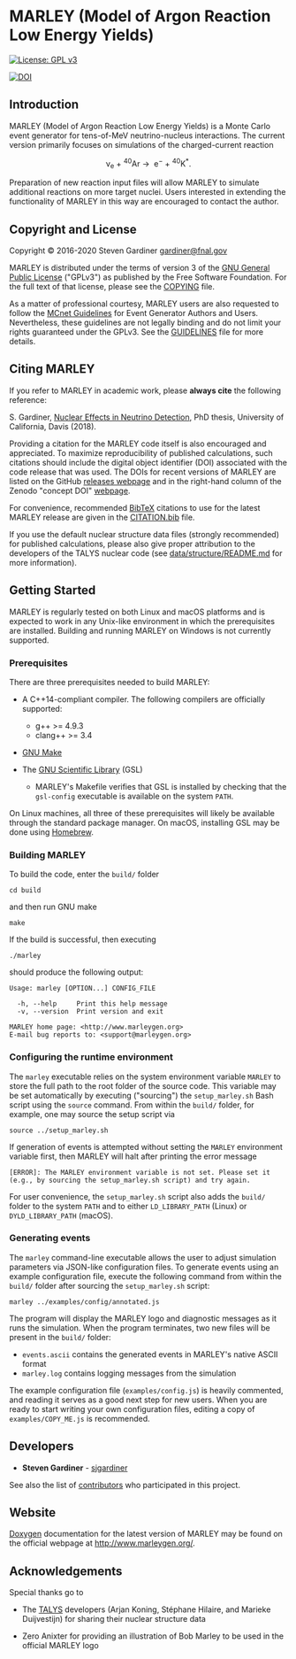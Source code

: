 # MARLEY (Model of Argon Reaction Low Energy Yields)

[![License: GPL v3](https://img.shields.io/badge/License-GPLv3-blue.svg)](https://www.gnu.org/licenses/gpl-3.0)

[![DOI](https://zenodo.org/badge/DOI/10.5281/zenodo.3901933.svg)](https://doi.org/10.5281/zenodo.3901933)

## Introduction

MARLEY (Model of Argon Reaction Low Energy Yields) is a Monte Carlo event
generator for tens-of-MeV neutrino-nucleus interactions. The current version
primarily focuses on simulations of the charged-current reaction <p
align="center">&nu;<sub>e</sub>&nbsp;+&nbsp;<sup>40</sup>Ar&nbsp;&rarr;
&nbsp;e<sup>&minus;</sup>&nbsp;+&nbsp;<sup>40</sup>K<sup>&ast;</sup>.</p>
Preparation of new reaction input files will allow MARLEY to simulate
additional reactions on more target nuclei. Users interested in extending the
functionality of MARLEY in this way are encouraged to contact the author.

## Copyright and License

Copyright &copy; 2016-2020 Steven Gardiner <gardiner@fnal.gov>

MARLEY is distributed under the terms of version 3 of the [GNU General Public
License](http://www.gnu.org/licenses/gpl-3.0-standalone.html) ("GPLv3") as
published by the Free Software Foundation. For the full text of that license,
please see the [COPYING](COPYING) file.

As a matter of professional courtesy, MARLEY users are also requested to follow
the [MCnet Guidelines](https://www.montecarlonet.org/GUIDELINES) for Event
Generator Authors and Users. Nevertheless, these guidelines are not legally
binding and do not limit your rights guaranteed under the GPLv3. See the
[GUIDELINES](GUIDELINES) file for more details.

## Citing MARLEY

If you refer to MARLEY in academic work, please __always cite__ the following
reference:

S. Gardiner, [Nuclear Effects in Neutrino
Detection](http://old.inspirehep.net/record/1802074/), PhD thesis,
University of California, Davis (2018).

Providing a citation for the MARLEY code itself is also encouraged and
appreciated. To maximize reproducibility of published calculations, such
citations should include the digital object identifier (DOI) associated with
the code release that was used. The DOIs for recent versions of MARLEY are
listed on the GitHub [releases
webpage](https://github.com/MARLEY-MC/marley/releases) and in the right-hand
column of the Zenodo "concept DOI"
[webpage](https://doi.org/10.5281/zenodo.3901933).

For convenience, recommended [BibTeX](http://www.bibtex.org/) citations to use
for the latest MARLEY release are given in the [CITATION.bib](CITATION.bib)
file.

If you use the default nuclear structure data files (strongly recommended) for
published calculations, please also give proper attribution to the developers
of the TALYS nuclear code (see
[data/structure/README.md](data/structure/README.md) for more information).

## Getting Started

MARLEY is regularly tested on both Linux and macOS platforms and is expected to
work in any Unix-like environment in which the prerequisites are installed.
Building and running MARLEY on Windows is not currently supported.

### Prerequisites
There are three prerequisites needed to build MARLEY:

- A C++14-compliant compiler. The following compilers are officially supported:

  * g++ >= 4.9.3
  * clang++ >= 3.4

- [GNU Make](https://www.gnu.org/software/make/)

- The [GNU Scientific Library](https://www.gnu.org/software/gsl/) (GSL)

  * MARLEY's Makefile verifies that GSL is installed by checking that
the `gsl-config` executable is available on the system `PATH`.

On Linux machines, all three of these prerequisites will likely be available
through the standard package manager. On macOS, installing GSL may be done
using [Homebrew](https://brew.sh/).

### Building MARLEY

To build the code, enter the `build/` folder
```
cd build
```
and then run GNU make
```
make
```
If the build is successful, then executing
```
./marley
```
should produce the following output:
```
Usage: marley [OPTION...] CONFIG_FILE

  -h, --help     Print this help message
  -v, --version  Print version and exit

MARLEY home page: <http://www.marleygen.org>
E-mail bug reports to: <support@marleygen.org>
```

### Configuring the runtime environment

The `marley` executable relies on the system environment variable `MARLEY`
to store the full path to the root folder of the source code. This variable
may be set automatically by executing ("sourcing") the `setup_marley.sh`
Bash script using the `source` command. From within the `build/` folder,
for example, one may source the setup script via
```
source ../setup_marley.sh
```
If generation of events is attempted without setting the `MARLEY` environment
variable first, then MARLEY will halt after printing the error message
```
[ERROR]: The MARLEY environment variable is not set. Please set it (e.g., by sourcing the setup_marley.sh script) and try again.
```
For user convenience, the `setup_marley.sh` script also adds the `build/`
folder to the system `PATH` and to either `LD_LIBRARY_PATH` (Linux) or
`DYLD_LIBRARY_PATH` (macOS).

### Generating events

The `marley` command-line executable allows the user to adjust simulation
parameters via JSON-like configuration files. To generate events using an
example configuration file, execute the following command from within the
`build/` folder after sourcing the `setup_marley.sh` script:
```
marley ../examples/config/annotated.js
```

The program will display the MARLEY logo and diagnostic messages as
it runs the simulation. When the program terminates, two new files will
be present in the `build/` folder:
  - `events.ascii` contains the generated events in MARLEY's native ASCII format
  - `marley.log` contains logging messages from the simulation
  
The example configuration file (`examples/config.js`) is heavily commented, and
reading it serves as a good next step for new users. When you are ready to
start writing your own configuration files, editing a copy of
`examples/COPY_ME.js` is recommended.

## Developers

* **Steven Gardiner** - [sjgardiner](https://github.com/sjgardiner)

See also the list of
[contributors](https://github.com/MARLEY-MC/marley/contributors) who
participated in this project.

## Website

[Doxygen](https://www.doxygen.org) documentation for the latest version of
MARLEY may be found on the official webpage at <http://www.marleygen.org/>.

## Acknowledgements

Special thanks go to

* The [TALYS](http://talys.eu) developers (Arjan Koning, Stéphane Hilaire, and
  Marieke Duijvestijn) for sharing their nuclear structure data

* Zero Anixter for providing an illustration of Bob Marley to be used in the
  official MARLEY logo
